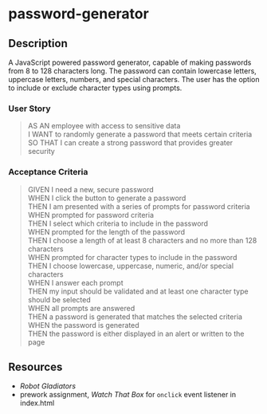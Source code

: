 # password-generator

## Description
A JavaScript powered password generator, capable of making passwords from 8 to 128 characters long.  The password can contain lowercase letters, uppercase letters, numbers, and special characters.  The user has the option to include or exclude character types using prompts.

### User Story
> AS AN employee with access to sensitive data  
> I WANT to randomly generate a password that meets certain criteria  
> SO THAT I can create a strong password that provides greater security  
  
### Acceptance Criteria
> GIVEN I need a new, secure password  
> WHEN I click the button to generate a password  
> THEN I am presented with a series of prompts for password criteria  
> WHEN prompted for password criteria  
> THEN I select which criteria to include in the password  
> WHEN prompted for the length of the password  
> THEN I choose a length of at least 8 characters and no more than 128 characters  
> WHEN prompted for character types to include in the password  
> THEN I choose lowercase, uppercase, numeric, and/or special characters  
> WHEN I answer each prompt  
> THEN my input should be validated and at least one character type should be selected  
> WHEN all prompts are answered  
> THEN a password is generated that matches the selected criteria  
> WHEN the password is generated  
> THEN the password is either displayed in an alert or written to the page  
  
## Resources
- *Robot Gladiators*
- prework assignment, *Watch That Box* for `onclick` event listener in index.html
